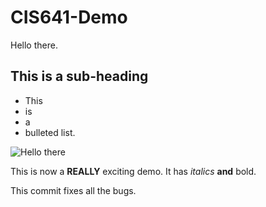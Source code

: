 # CIS641-Demo

Hello there.

## This is a sub-heading

* This
* is
* a
* bulleted list.

![Hello there](https://us-tuna-sounds-images.voicemod.net/0c643c2c-e9f7-435a-9b19-ef019f5a0b01-1654611023342.jpg)

This is now a **REALLY** exciting demo.  It has *italics* **and** bold.

This commit fixes all the bugs.

